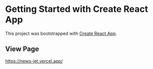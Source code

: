 # Getting Started with Create React App

This project was bootstrapped with [Create React App](https://github.com/facebook/create-react-app).

## View Page

https://news-jet.vercel.app/






